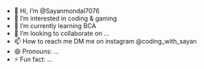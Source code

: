 - 👋 Hi, I’m @Sayanmondal7076
- 👀 I’m interested in coding & gaming
- 🌱 I’m currently learning BCA
- 💞️ I’m looking to collaborate on ...
- 📫 How to reach me DM me on instagram @coding_with_sayan
- 😄 Pronouns: ...
- ⚡ Fun fact: ...

<!---
Sayanmondal7076/Sayanmondal7076 is a ✨ special ✨ repository because its `README.md` (this file) appears on your GitHub profile.
You can click the Preview link to take a look at your changes.
--->
